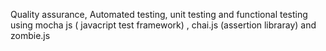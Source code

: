 Quality assurance, Automated testing, unit testing and functional testing 
using mocha js ( javacript test framework) , chai.js (assertion libraray) and zombie.js
